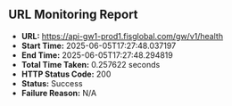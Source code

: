 ## URL Monitoring Report

- **URL:** https://api-gw1-prod1.fisglobal.com/gw/v1/health
- **Start Time:** 2025-06-05T17:27:48.037197
- **End Time:** 2025-06-05T17:27:48.294819
- **Total Time Taken:** 0.257622 seconds
- **HTTP Status Code:** 200
- **Status:** Success
- **Failure Reason:** N/A
